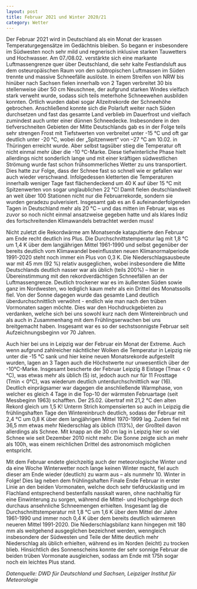 ```yaml
---
layout: post
title: Februar 2021 und Winter 2020/21
category: Wetter
---
```


Der Februar 2021 wird in Deutschland als ein Monat der krassen Temperaturgegensätze im Gedächtnis bleiben. So begann er insbesondere im Südwesten noch sehr mild und regnerisch inklusive starken Tauwetters und Hochwasser. Am 07./08.02. verstärkte sich eine markante Luftmassengrenze quer über Deutschland, die sehr kalte Festlandsluft aus dem osteuropäischen Raum von den subtropischen Luftmassen im Süden trennte und massive Schneefälle auslöste. In einem Streifen von NRW bis hinüber nach Sachsen fielen innerhalb von 2 Tagen verbreitet 30 bis stellenweise über 50 cm Neuschnee, der aufgrund starken Windes vielfach stark verweht wurde, sodass sich teils meterhohe Schneewehen ausbilden konnten. Örtlich wurden dabei sogar Allzeitrekorde der Schneehöhe gebrochen. Anschließend konnte sich die Polarluft weiter nach Süden durchsetzen und fast das gesamte Land verblieb im Dauerfrost und vielfach zumindest auch unter einer dünnen Schneedecke. Insbesondere in den tiefverschneiten Gebieten der Mitte Deutschlands gab es in der Folge teils sehr strengen Frost mit Tiefstwerten von verbreitet unter -15 °C und oft gar deutlich unter -20 °C, wobei der „Spitzenwert“ von –27 °C am 10.02. in Thüringen erreicht wurde. Aber selbst tagsüber stieg die Temperatur oft nicht einmal mehr über die -10 °C-Marke. Diese tiefwinterliche Phase hielt allerdings nicht sonderlich lange und mit einer kräftigen südwestlichen Strömung wurde fast schon frühsommerliches Wetter zu uns transportiert. Dies hatte zur Folge, dass der Schnee fast so schnell wie er gefallen war auch wieder verschwand. Infolgedessen kletterten die Temperaturen innerhalb weniger Tage fast flächendeckend um 40 K auf über 15 °C mit Spitzenwerten von sogar unglaublichen 22 °C! Damit fielen deutschlandweit an weit über 100 Stationen nicht nur die Februarrekorde, sondern sie wurden geradezu pulverisiert. Insgesamt gab es an 6 aufeinanderfolgenden Tagen in Deutschland mehr als 20 °C – und das mitten im Februar, was es zuvor so noch nicht einmal ansatzweise gegeben hatte und als klares Indiz des fortschreitenden Klimawandels betrachtet werden muss!

Nicht zuletzt die Rekordwärme am Monatsende katapultierte den Februar am Ende recht deutlich ins Plus. Die Durchschnittstemperatur lag mit 1,8 °C um 1,4 K über dem langjährigen Mittel 1961-1990 und selbst gegenüber der bereits deutlich vom Klimawandel beeinflussten neuen Klimanormalperiode 1991-2020 steht noch immer ein Plus von 0,3 K. Die Niederschlagsausbeute war mit 45 mm (92 %) relativ ausgeglichen, wobei insbesondere die Mitte Deutschlands deutlich nasser war als üblich (teils 200%) – hier in Übereinstimmung mit den rekordverdächtigen Schneefällen an der Luftmassengrenze. Deutlich trockener war es im äußersten Süden sowie ganz im Nordwesten, wo lediglich kaum mehr als ein Drittel des Monatssolls fiel. Von der Sonne dagegen wurde das gesamte Land deutlich überdurchschnittlich verwöhnt - endlich wie man nach den trüben Vormonaten sagen möchte. Dies war den Hochdruckgebieten zu verdanken, welche sich bei uns sowohl kurz nach dem Wintereinbruch und als auch in Zusammenhang mit dem Frühlingserwachen bei uns breitgemacht haben. Insgesamt war es so der sechstsonnigste Februar seit Aufzeichnungsbeginn vor 70 Jahren.

Auch hier bei uns in Leipzig war der Februar ein Monat der Extreme. Auch wenn aufgrund zahlreicher nächtlicher Wolken die Temperatur in Leipzig nie unter die -15 °C sank und hier keine neuen Monatsrekorde aufgestellt wurden, lagen an 3 Tagen auch die Höchstwerte nur unwesentlich über der -10°C-Marke. Insgesamt bescherte der Februar Leipzig 8 Eistage (Tmax < 0 °C), was etwas mehr als üblich (5) ist, jedoch auch nur für 11 Frosttage (Tmin < 0°C), was wiederum deutlich unterdurchschnittlich war (16). Deutlich einprägsamer war dagegen die anschließende Warmphase, von welcher es gleich 4 Tage in die Top-10 der wärmsten Februartage (seit Messbeginn 1963) schafften. Der 25.02. übertraf mit 21,2 °C den alten Rekord gleich um 1,5 K! Unterm Strich kompensierten so auch in Leipzig die frühlingshaften Tage den Wintereinbruch deutlich, sodass der Februar mit 2,4 °C um 0,8 K über dem langjährigen Mittel 1970-1999 lag. Zudem fiel mit 36,5 mm etwas mehr Niederschlag als üblich (113%), der Großteil davon allerdings als Schnee. Mit knapp an die 30 cm lag in Leipzig hier so viel Schnee wie seit Dezember 2010 nicht mehr. Die Sonne zeigte sich an mehr als 100h, was einem reichlichen Drittel des astronomisch möglichen entspricht.

Mit dem Februar endete gleichzeitig auch der meteorologische Winter und da eine Woche Winterwetter noch lange keinen Winter macht, fiel auch dieser am Ende wieder (deutlich) zu warm aus – als nunmehr 10. Winter in Folge! Dies lag neben dem frühlingshaften Finale Ende Februar in erster Linie an den beiden Vormonaten, welche doch sehr tiefdrucklastig und im Flachland entsprechend bestenfalls nasskalt waren, ohne nachhaltig für eine Einwinterung zu sorgen, während die Mittel- und Hochgebirge doch durchaus ansehnliche Schneemengen erhielten. Insgesamt lag die Durchschnittstemperatur mit 1,8 °C um 1,6 K über dem Mittel der Jahre 1961-1990 und immer noch 0,4 K über dem bereits deutlich wärmeren neueren Mittel 1991-2020. Die Niederschlagsbilanz kann hingegen mit 180 mm als weitgehend ausgeglichen bezeichnet werden, wenngleich insbesondere der Südwesten und Teile der Mitte deutlich mehr Niederschlag als üblich erhielten, während es im Norden (leicht) zu trocken blieb. Hinsichtlich des Sonnenscheins konnte der sehr sonnige Februar die beiden trüben Vormonate ausgleichen, sodass am Ende mit 175h sogar noch ein leichtes Plus stand.

_Datenquelle: DWD für Deutschland und Sachsen, Leipziger Institut für Meteorologie_
